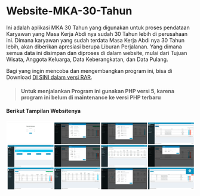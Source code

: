 # Website-MKA-30-Tahun

Ini adalah aplikasi MKA 30 Tahun yang digunakan untuk proses pendataan Karyawan yang Masa Kerja Abdi nya sudah 30 Tahun lebih di perusahaan ini. Dimana karyawan yang sudah terdata Masa Kerja Abdi nya 30 Tahun lebih, akan diberikan apresiasi berupa Liburan Perjalanan. Yang dimana semua data ini disimpan dan diproses di dalam website, mulai dari Tujuan Wisata, Anggota Keluarga, Data Keberangkatan, dan Data Pulang.

Bagi yang ingin mencoba dan mengembangkan program ini, bisa di Download [DI SINI dalam versi RAR](https://github.com/amatsantoz/Website-MKA-30-Tahun/raw/main/Aplikasi%20MKA%2030%20Tahun.rar).

> #### Untuk menjalankan Program ini gunakan PHP versi 5, karena program ini belum di maintenance ke versi PHP terbaru

#### Berikut Tampilan Websitenya

![Tampilan](https://github.com/amatsantoz/Website-MKA-30-Tahun/blob/main/Screenshot/Collage.png)

